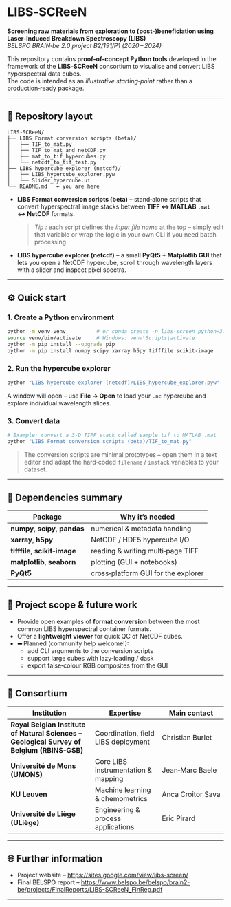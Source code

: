# LIBS‑SCReeN

**Screening raw materials from exploration to (post‑)beneficiation using Laser‑Induced Breakdown Spectroscopy (LIBS)**  
_BELSPO BRAIN‑be 2.0 project B2/191/P1 (2020 – 2024)_

This repository contains **proof‑of‑concept Python tools** developed in the framework of the **LIBS‑SCReeN** consortium to visualise and convert LIBS hyperspectral data cubes.  
The code is intended as an *illustrative starting‑point* rather than a production‑ready package.

---

## 📂 Repository layout

```text
LIBS-SCReeN/
├── LIBS Format conversion scripts (beta)/
│   ├── TIF_to_mat.py
│   ├── TIF_to_mat_and_netCDF.py
│   ├── mat_to_tif_hypercubes.py
│   └── netcdf_to_tif_test.py
├── LIBS hypercube explorer (netcdf)/
│   ├── LIBS_hypercube_explorer.pyw
│   └── Slider_hypercube.ui
└── README.md   ← you are here
```

* **LIBS Format conversion scripts (beta)** – stand‑alone scripts that convert hyperspectral image stacks between **TIFF ↔ MATLAB `.mat` ↔ NetCDF** formats.  
  > *Tip :* each script defines the *input file name* at the top – simply edit that variable or wrap the logic in your own CLI if you need batch processing.

* **LIBS hypercube explorer (netcdf)** – a small **PyQt5 + Matplotlib GUI** that lets you open a NetCDF hypercube, scroll through wavelength layers with a slider and inspect pixel spectra.

---

## ⚙️ Quick start

### 1. Create a Python environment

```bash
python -m venv venv          # or conda create -n libs-screen python=3.10
source venv/bin/activate     # Windows: venv\Scripts\activate
python -m pip install --upgrade pip
python -m pip install numpy scipy xarray h5py tifffile scikit-image                        matplotlib seaborn pandas PyQt5
```

### 2. Run the hypercube explorer

```bash
python "LIBS hypercube explorer (netcdf)/LIBS_hypercube_explorer.pyw"
```

A window will open – use **File → Open** to load your `.nc` hypercube and explore individual wavelength slices.

### 3. Convert data

```bash
# Example: convert a 3‑D TIFF stack called sample.tif to MATLAB .mat
python "LIBS Format conversion scripts (beta)/TIF_to_mat.py"
```

> The conversion scripts are minimal prototypes – open them in a text editor and
> adapt the hard‑coded `filename` / `imstack` variables to your dataset.

---

## 🧰 Dependencies summary

| Package | Why it’s needed |
|---------|-----------------|
| **numpy**, **scipy**, **pandas** | numerical & metadata handling |
| **xarray**, **h5py** | NetCDF / HDF5 hypercube I/O |
| **tifffile**, **scikit‑image** | reading & writing multi‑page TIFF |
| **matplotlib**, **seaborn** | plotting (GUI + notebooks) |
| **PyQt5** | cross‑platform GUI for the explorer |

---

## 🎯 Project scope & future work

* Provide open examples of **format conversion** between the most common LIBS hyperspectral container formats.  
* Offer a **lightweight viewer** for quick QC of NetCDF cubes.  
* ➡ Planned (community help welcome!):
  * add CLI arguments to the conversion scripts  
  * support large cubes with lazy‑loading / dask  
  * export false‑colour RGB composites from the GUI  

---

## 🤝 Consortium

| Institution | Expertise | Main contact |
|-------------|-----------|--------------|
| **Royal Belgian Institute of Natural Sciences – Geological Survey of Belgium (RBINS‑GSB)** | Coordination, field LIBS deployment | Christian Burlet |
| **Université de Mons (UMONS)** | Core LIBS instrumentation & mapping | Jean‑Marc Baele |
| **KU Leuven** | Machine learning & chemometrics | Anca Croitor Sava |
| **Université de Liège (ULiège)** | Engineering & process applications | Eric Pirard |

---

## 🌐 Further information

* Project website – <https://sites.google.com/view/libs-screen/>  
* Final BELSPO report – <https://www.belspo.be/belspo/brain2-be/projects/FinalReports/LIBS-SCReeN_FinRep.pdf>

---
